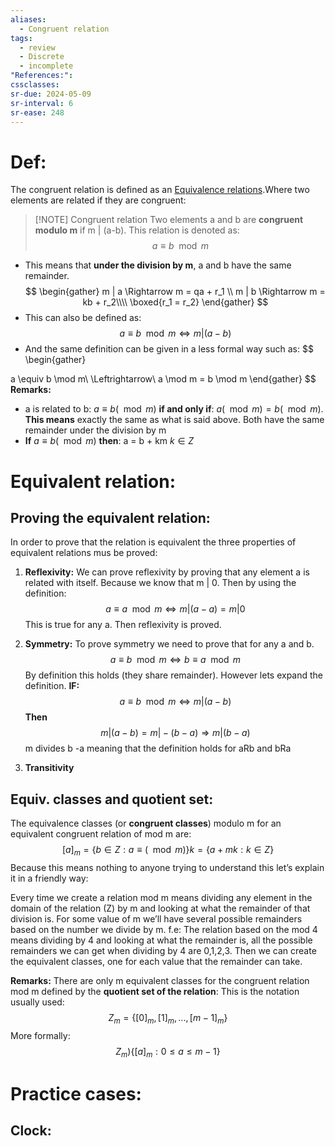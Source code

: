 ```yaml
---
aliases:
  - Congruent relation
tags:
  - review
  - Discrete
  - incomplete
"References:": 
cssclasses:
sr-due: 2024-05-09
sr-interval: 6
sr-ease: 248
---
```

# Def:

The congruent relation is defined as an [Equivalence relations](Equivalence%20relations.md).Where two elements are related if they are congruent: 

> [!NOTE] Congruent relation
> Two elements a and b are **congruent modulo m** if m | (a-b). This relation is denoted as: 
> $$
> a \equiv b\mod m
> $$

+ This means that **under the division by m**, a and b have the same remainder.
$$
\begin{gather}
m | a \Rightarrow m = qa + r_1 \\
m | b \Rightarrow m = kb + r_2\\\\
\boxed{r_1 = r_2}
\end{gather}
$$
+ This can also be defined as: 
$$
a \equiv b \mod m \Leftrightarrow m | (a-b)
$$
+ And the same definition can be given in a less formal way such as: 
$$
\begin{gather}

a \equiv b \mod m\\ \Leftrightarrow\\
a \mod m = b \mod m
\end{gather}
$$
**Remarks:**
+ a is related to b: $a \equiv b (\mod m)$ **if and only if**: $a (\mod m) = b (\mod m)$. **This means** exactly the same as what is said above. Both have the same remainder under the division by m
+ **If** $a \equiv b (\mod m)$ **then**: a = b + km $k \in Z$
# Equivalent relation: 

## Proving the equivalent relation:
In order to prove that the relation is equivalent the three properties of equivalent relations mus be proved: 

1. **Reflexivity:** We can prove reflexivity by proving that any element a is related with itself. 
   Because we know that m | 0. Then by using the definition:
$$
a \equiv a \mod m \Leftrightarrow  m | (a-a)  = m | 0 
$$
	This is true for any a. Then reflexivity is proved. 
2. **Symmetry:** To prove symmetry we need to prove that for any a and b. 
   $$a \equiv b \mod m \Leftrightarrow b \equiv a \mod m$$
   By definition this holds (they share remainder). However lets expand the definition. 
   **IF:**
   $$a \equiv b \mod m \Leftrightarrow m | (a-b)$$
   **Then**
   $$ m | (a-b) = m | -(b-a) \Rightarrow m | (b-a)$$
   m divides b -a meaning that the definition holds for aRb and bRa
   
3.  **Transitivity**

## Equiv. classes and quotient set: 
The equivalence classes (or **congruent classes**) modulo m for an equivalent congruent relation of mod m are: 
$$
[a]_m = \{b\in Z: a \equiv (\mod m)\}k = \{a + mk : k \in Z\}
$$
Because this means nothing to anyone trying to understand this let’s explain it in a friendly way: 

Every time we create a relation mod m means dividing any element in the domain of the relation (Z) by m and looking at what the remainder of that division is. For some value of m we’ll have several possible remainders based on the number we divide by m.
	f.e: The relation based on the mod 4 means dividing by 4 and looking at what the remainder is, all the possible remainders we can get when dividing by 4 are 0,1,2,3. Then we can create the equivalent classes, one for each value that the remainder can take. 

**Remarks:** There are only m equivalent classes for the congruent relation mod m defined by the **quotient set of the relation**: 
This is the notation usually used: 
$$
Z_m = \{[0]_m,[1]_m,...,[m-1]_m\}
$$
More formally: 
$$
Z_m ) \{[a]_m: 0 \leq a \leq m-1 \}
$$

# Practice cases: 
## Clock: 


